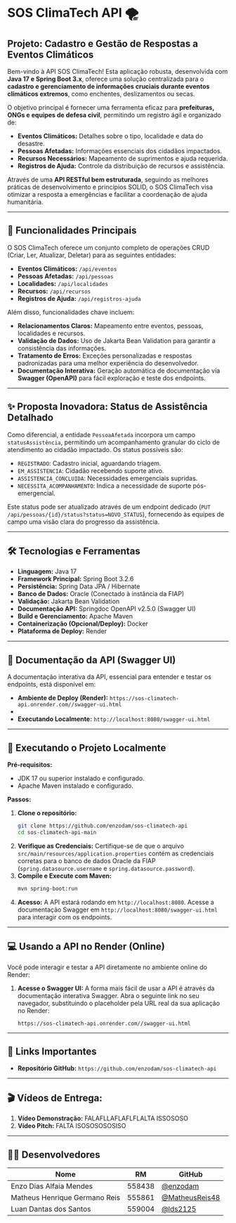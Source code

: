 # SOS ClimaTech API 🌪️

## Projeto: Cadastro e Gestão de Respostas a Eventos Climáticos

Bem-vindo à API SOS ClimaTech! Esta aplicação robusta, desenvolvida com **Java 17 e Spring Boot 3.x**, oferece uma solução centralizada para o **cadastro e gerenciamento de informações cruciais durante eventos climáticos extremos**, como enchentes, deslizamentos ou secas.

O objetivo principal é fornecer uma ferramenta eficaz para **prefeituras, ONGs e equipes de defesa civil**, permitindo um registro ágil e organizado de:

*   **Eventos Climáticos:** Detalhes sobre o tipo, localidade e data do desastre.
*   **Pessoas Afetadas:** Informações essenciais dos cidadãos impactados.
*   **Recursos Necessários:** Mapeamento de suprimentos e ajuda requerida.
*   **Registros de Ajuda:** Controle da distribuição de recursos e assistência.

Através de uma **API RESTful bem estruturada**, seguindo as melhores práticas de desenvolvimento e princípios SOLID, o SOS ClimaTech visa otimizar a resposta a emergências e facilitar a coordenação de ajuda humanitária.

---

## 🎯 Funcionalidades Principais

O SOS ClimaTech oferece um conjunto completo de operações CRUD (Criar, Ler, Atualizar, Deletar) para as seguintes entidades:

*   **Eventos Climáticos:** `/api/eventos`
*   **Pessoas Afetadas:** `/api/pessoas`
*   **Localidades:** `/api/localidades`
*   **Recursos:** `/api/recursos`
*   **Registros de Ajuda:** `/api/registros-ajuda`

Além disso, funcionalidades chave incluem:

*   **Relacionamentos Claros:** Mapeamento entre eventos, pessoas, localidades e recursos.
*   **Validação de Dados:** Uso de Jakarta Bean Validation para garantir a consistência das informações.
*   **Tratamento de Erros:** Exceções personalizadas e respostas padronizadas para uma melhor experiência do desenvolvedor.
*   **Documentação Interativa:** Geração automática de documentação via **Swagger (OpenAPI)** para fácil exploração e teste dos endpoints.

---

## ✨ Proposta Inovadora: Status de Assistência Detalhado

Como diferencial, a entidade `PessoaAfetada` incorpora um campo `statusAssistência`, permitindo um acompanhamento granular do ciclo de atendimento ao cidadão impactado. Os status possíveis são:

*   `REGISTRADO`: Cadastro inicial, aguardando triagem.
*   `EM_ASSISTENCIA`: Cidadão recebendo suporte ativo.
*   `ASSISTENCIA_CONCLUIDA`: Necessidades emergenciais supridas.
*   `NECESSITA_ACOMPANHAMENTO`: Indica a necessidade de suporte pós-emergencial.

Este status pode ser atualizado através de um endpoint dedicado (`PUT /api/pessoas/{id}/status?status=NOVO_STATUS`), fornecendo às equipes de campo uma visão clara do progresso da assistência.

---

## 🛠️ Tecnologias e Ferramentas

*   **Linguagem:** Java 17
*   **Framework Principal:** Spring Boot 3.2.6
*   **Persistência:** Spring Data JPA / Hibernate
*   **Banco de Dados:** Oracle (Conectado à instância da FIAP)
*   **Validação:** Jakarta Bean Validation
*   **Documentação API:** Springdoc OpenAPI v2.5.0 (Swagger UI)
*   **Build e Gerenciamento:** Apache Maven
*   **Containerização (Opcional/Deploy):** Docker
*   **Plataforma de Deploy:** Render

---

## 📄 Documentação da API (Swagger UI)

A documentação interativa da API, essencial para entender e testar os endpoints, está disponível em:

*   **Ambiente de Deploy (Render):** `https://sos-climatech-api.onrender.com//swagger-ui.html`
*   
*   **Executando Localmente:** `http://localhost:8080/swagger-ui.html`

---

## 🚀 Executando o Projeto Localmente

**Pré-requisitos:**

*   JDK 17 ou superior instalado e configurado.
*   Apache Maven instalado e configurado.

**Passos:**

1.  **Clone o repositório:**
    ```bash
    git clone https://github.com/enzodam/sos-climatech-api
    cd sos-climatech-api-main
    ```
2.  **Verifique as Credenciais:** Certifique-se de que o arquivo `src/main/resources/application.properties` contém as credenciais corretas para o banco de dados Oracle da FIAP (`spring.datasource.username` e `spring.datasource.password`).
3.  **Compile e Execute com Maven:**
    ```bash
    mvn spring-boot:run
    ```
4.  **Acesso:** A API estará rodando em `http://localhost:8080`. Acesse a documentação Swagger em `http://localhost:8080/swagger-ui.html` para interagir com os endpoints.

---

## 💻 Usando a API no Render (Online)

Você pode interagir e testar a API diretamente no ambiente online do Render:

1.  **Acesse o Swagger UI:** A forma mais fácil de usar a API é através da documentação interativa Swagger. Abra o seguinte link no seu navegador, substituindo o placeholder pela URL real da sua aplicação no Render:
    ```
    https://sos-climatech-api.onrender.com//swagger-ui.html
    ```
---

## 🔗 Links Importantes

*   **Repositório GitHub:** `https://github.com/enzodam/sos-climatech-api`

---

## 🎬 Vídeos de Entrega:

1.  **Vídeo Demonstração:** FALAFLLAFLAFLFLALTA ISSOSOSO
2.  **Vídeo Pitch:** FALTA ISOSOSOSOSISO

---

## 👨‍💻 Desenvolvedores

| Nome                          | RM      | GitHub |
|-------------------------------|---------|--------|
| Enzo Dias Alfaia Mendes       | 558438  | [@enzodam](https://github.com/enzodam) |
| Matheus Henrique Germano Reis | 555861  | [@MatheusReis48](https://github.com/MatheusReis48) |
| Luan Dantas dos Santos        | 559004  | [@lds2125](https://github.com/lds2125) |

